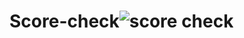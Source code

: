 # Score-check![score check](https://github.com/1234adil/Score-check/assets/147632770/0b2fce3f-8055-4403-896e-6bf4eb77adb4)
